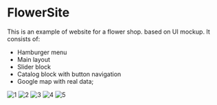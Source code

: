 ﻿# FlowerSite
 
This is an example of website for a flower shop. based on UI mockup.
It consists of:
- Hamburger menu
- Main layout
- Slider block
- Catalog block with button navigation
- Google map with real data;

![1](https://user-images.githubusercontent.com/78755964/192163808-72643b30-da1c-46c8-acf3-f134b5f115d0.png)
![2](https://user-images.githubusercontent.com/78755964/192163810-7554d39b-dec4-4606-8bbb-d858db913c34.png)
![3](https://user-images.githubusercontent.com/78755964/192163812-3b0b4223-ddef-4c10-a198-ead01f69482a.png)
![4](https://user-images.githubusercontent.com/78755964/192163813-bc0da1b9-98eb-4ef7-a5e7-07fc0a5f9500.png)
![5](https://user-images.githubusercontent.com/78755964/192163814-46bd1c8b-d8b0-4618-8fb1-5582aae33a51.png)

